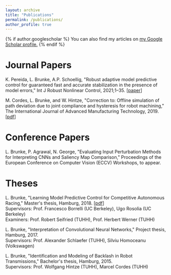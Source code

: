 ```yaml
---
layout: archive
title: "Publications"
permalink: /publications/
author_profile: true
---
```


{% if author.googlescholar %}
  You can also find my articles on <u><a href="{{author.googlescholar}}">my Google Scholar profile</a>.</u>
{% endif %}

<!-- {% include base_path %} -->

<!-- {% for post in site.publications reversed %}
  {% include archive-single.html %}
{% endfor %} -->

Journal Papers
======
K. Pereida, L. Brunke, A.P. Schoellig, "Robust adaptive model predictive control for guaranteed fast and accurate stabilization in the presence of model errors," Int J Robust Nonlinear Control, 2021;1–35. [[paper](https://doi.org/10.1002/rnc.5712)]

M. Cordes, L. Brunke, and W. Hintze, "Correction to: Offline simulation of path deviation due to joint compliance and hysteresis for robot machining," The International Journal of Advanced Manufacturing Technology, 2019. [[pdf](https://link.springer.com/article/10.1007%2Fs00170-019-04524-1)]

Conference Papers
======
L. Brunke, P. Agrawal, N. George, "Evaluating Input Perturbation Methods for Interpreting CNNs and Saliency Map Comparison," Proceedings of the European Conference on Computer Vision (ECCV) Workshops, to appear.

Theses
======
L. Brunke, "Learning Model Predictive Control for Competitive Autonomous Racing," Master's thesis, Hamburg, 2018. [[pdf](https://arxiv.org/abs/2005.00826)]\
Supervisors: Prof. Francesco Borrelli (UC Berkeley), Ugo Rosolia (UC Berkeley)\
Examiners: Prof. Robert Seifried (TUHH), Prof. Herbert Werner (TUHH)

L. Brunke, "Interpretation of Convolutional Neural Networks," Project thesis, Hamburg, 2017.\
Supervisors: Prof. Alexander Schlaefer (TUHH), Silviu Homoceanu (Volkswagen)

L. Brunke, "Identification and Modeling of Backlash in Robot Transmissions," Bachelor's thesis, Hamburg, 2015.\
Supervisors: Prof. Wolfgang Hintze (TUHH), Marcel Cordes (TUHH)
